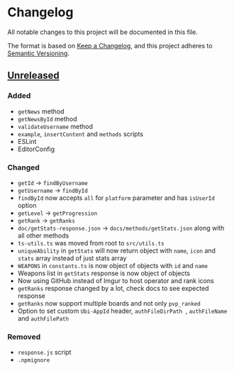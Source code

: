 # Changelog
All notable changes to this project will be documented in this file.

The format is based on [Keep a Changelog](https://keepachangelog.com/en/1.0.0/),
and this project adheres to [Semantic Versioning](https://semver.org/spec/v2.0.0.html).

## [Unreleased]

### Added
* `getNews` method
* `getNewsById` method
* `validateUsername` method
* `example`, `insertContent` and `methods` scripts
* ESLint
* EditorConfig

### Changed
* `getId` -> `findByUsername`
* `getUsername` -> `findById`
* `findById` now accepts `all` for `platform` parameter and has `isUserId` option
* `getLevel` -> `getProgression`
* `getRank` -> `getRanks`
* `doc/getStats-response.json` -> `docs/methods/getStats.json` along with all other methods
* `ts-utils.ts` was moved from root to `src/utils.ts`
* `uniqueAbility` in `getStats` will now return object with `name`, `icon` and `stats` array instead of just stats array
* `WEAPONS` in `constants.ts` is now object of objects with `id` and `name`
* Weapons list in `getStats` response is now object of objects
* Now using GitHub instead of Imgur to host operator and rank icons
* `getRanks` response changed by a lot, check docs to see expected response
* `getRanks` now support multiple boards and not only `pvp_ranked`
* Option to set custom `Ubi-AppId` header, `authFileDirPath `, `authFileName` and `authFilePath`

### Removed
* `response.js` script
* `.npmignore`

[Unreleased]: https://github.com/danielwerg/r6api.js/compare/v1.5.0...typescript